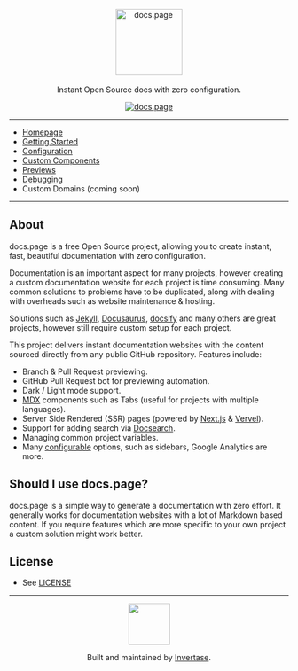 <p align="center">
  <img src="https://docs.page/assets/docs-page-logo.png" alt="docs.page" height="120" /> <br /><br />
  <span>Instant Open Source docs with zero configuration.</span>
</p>

<p align="center">
  <a href="https://docs.page"><img src="https://img.shields.io/badge/powered%20by-docs.page-34C4AC.svg?style=flat-square" alt="docs.page" /></a>
</p>

---

- [Homepage](https://docs.page)
- [Getting Started](https://docs.page/invertase/docs.page)
- [Configuration](https://docs.page/invertase/docs.page/configuration)
- [Custom Components](https://docs.page/invertase/docs.page/components)
- [Previews](https://docs.page/invertase/docs.page/previews)
- [Debugging](https://docs.page/invertase/docs.page/debugging)
- Custom Domains (coming soon)

---

## About 

docs.page is a free Open Source project, allowing you to create instant, fast, beautiful documentation with zero configuration.

Documentation is an important aspect for many projects, however creating a custom documentation website
for each project is time consuming. Many common solutions to problems have to be duplicated, along with 
dealing with overheads such as website maintenance & hosting.

Solutions such as [Jekyll](https://jekyllrb.com/docs/github-pages/), [Docusaurus](https://docusaurus.io/),
[docsify](https://docsify.js.org/#/) and many others are great projects, however still require custom setup for each project.

This project delivers instant documentation websites with the content sourced directly from any public
GitHub repository. Features include:

- Branch & Pull Request previewing.
- GitHub Pull Request bot for previewing automation.
- Dark / Light mode support.
- [MDX](https://github.com/mdx-js/mdx) components such as Tabs (useful for projects with multiple languages).
- Server Side Rendered (SSR) pages (powered by [Next.js](https://nextjs.org/) & [Vervel](https://vercel.com)).
- Support for adding search via [Docsearch](https://docsearch.algolia.com/).
- Managing common project variables.
- Many [configurable](https://docs.page/invertase/docs.page/configuration) options, such as sidebars, Google Analytics are more.

## Should I use docs.page?

docs.page is a simple way to generate a documentation with zero effort. It generally works for documentation websites with a lot of Markdown based content. If you require features which are more specific to your own project a custom solution might work better.

## License

- See [LICENSE](/LICENSE)

---

<p align="center">
  <a href="https://invertase.io/?utm_source=readme&utm_medium=footer&utm_campaign=docs.page">
    <img width="75px" src="https://static.invertase.io/assets/invertase/invertase-rounded-avatar.png">
  </a>
  <p align="center">
    Built and maintained by <a href="https://invertase.io/?utm_source=readme&utm_medium=footer&utm_campaign=docs.page">Invertase</a>.
  </p>
</p>
